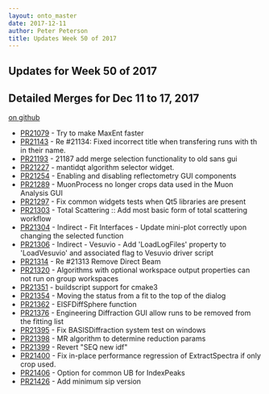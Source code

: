 ```yaml
---
layout: onto_master
date: 2017-12-11
author: Peter Peterson
title: Updates Week 50 of 2017
---
```

Updates for Week 50 of 2017
---------------------------

Detailed Merges for Dec 11 to 17, 2017
--------------------------------------
[on github](https://github.com/mantidproject/mantid/pulls?q=is%3Apr+merged%3A2017-12-12..2017-12-17)

* [PR21079](https://github.com/mantidproject/mantid/pull/21079) - Try to make MaxEnt faster
* [PR21143](https://github.com/mantidproject/mantid/pull/21143) - Re #21134: Fixed incorrect title when transfering runs with th in their name.
* [PR21193](https://github.com/mantidproject/mantid/pull/21193) - 21187 add merge selection functionality to old sans gui
* [PR21227](https://github.com/mantidproject/mantid/pull/21227) - mantidqt algorithm selector widget.
* [PR21254](https://github.com/mantidproject/mantid/pull/21254) - Enabling and disabling reflectometry GUI components
* [PR21289](https://github.com/mantidproject/mantid/pull/21289) - MuonProcess no longer crops data used in the Muon Analysis GUI
* [PR21297](https://github.com/mantidproject/mantid/pull/21297) - Fix common widgets tests when Qt5 libraries are present
* [PR21303](https://github.com/mantidproject/mantid/pull/21303) - Total Scattering :: Add most basic form of total scattering workflow
* [PR21304](https://github.com/mantidproject/mantid/pull/21304) - Indirect - Fit Interfaces - Update mini-plot correctly upon changing the selected function
* [PR21306](https://github.com/mantidproject/mantid/pull/21306) - Indirect - Vesuvio - Add 'LoadLogFiles' property to 'LoadVesuvio' and associated flag to Vesuvio driver script
* [PR21314](https://github.com/mantidproject/mantid/pull/21314) - Re #21313 Remove Direct Beam
* [PR21320](https://github.com/mantidproject/mantid/pull/21320) - Algorithms with optional workspace output properties can not run on group workspaces
* [PR21351](https://github.com/mantidproject/mantid/pull/21351) - buildscript support for cmake3
* [PR21354](https://github.com/mantidproject/mantid/pull/21354) - Moving the status from a fit to the top of the dialog
* [PR21362](https://github.com/mantidproject/mantid/pull/21362) - EISFDiffSphere function
* [PR21376](https://github.com/mantidproject/mantid/pull/21376) - Engineering Diffraction GUI allow runs to be removed from the fitting list
* [PR21395](https://github.com/mantidproject/mantid/pull/21395) - Fix BASISDiffraction system test on windows
* [PR21398](https://github.com/mantidproject/mantid/pull/21398) - MR algorithm to determine reduction params
* [PR21399](https://github.com/mantidproject/mantid/pull/21399) - Revert "SEQ new idf"
* [PR21400](https://github.com/mantidproject/mantid/pull/21400) - Fix in-place performance regression of ExtractSpectra if only crop used.
* [PR21406](https://github.com/mantidproject/mantid/pull/21406) - Option for common UB for IndexPeaks
* [PR21426](https://github.com/mantidproject/mantid/pull/21426) - Add minimum sip version

